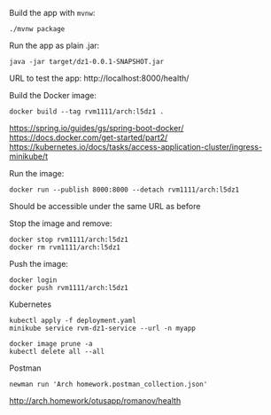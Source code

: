 Build the app with `mvnw`:

`./mvnw package`

Run the app as plain .jar:

`java -jar target/dz1-0.0.1-SNAPSHOT.jar`

URL to test the app: http://localhost:8000/health/

Build the Docker image:

`docker build --tag rvm1111/arch:l5dz1 .`

https://spring.io/guides/gs/spring-boot-docker/
https://docs.docker.com/get-started/part2/
https://kubernetes.io/docs/tasks/access-application-cluster/ingress-minikube/t

Run the image:

`docker run --publish 8000:8000 --detach rvm1111/arch:l5dz1`

Should be accessible under the same URL as before

Stop the image and remove:

```
docker stop rvm1111/arch:l5dz1
docker rm rvm1111/arch:l5dz1
```

Push the image:

```
docker login
docker push rvm1111/arch:l5dz1
```

Kubernetes

```
kubectl apply -f deployment.yaml
minikube service rvm-dz1-service --url -n myapp

docker image prune -a
kubectl delete all --all
```

Postman

`newman run 'Arch homework.postman_collection.json' `

http://arch.homework/otusapp/romanov/health